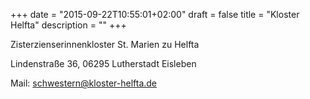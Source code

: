 +++
date = "2015-09-22T10:55:01+02:00"
draft = false
title = "Kloster Helfta"
description = ""
+++

Zisterzienserinnenkloster St. Marien zu Helfta

Lindenstraße 36, 06295 Lutherstadt Eisleben

Mail: [schwestern@kloster-helfta.de](mailto:schwestern@kloster-helfta.de)

